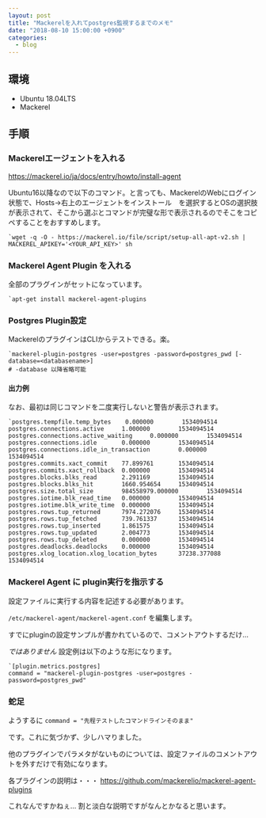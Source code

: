 ```yaml
---
layout: post
title: "Mackerelを入れてpostgres監視するまでのメモ"
date: "2018-08-10 15:00:00 +0900"
categories: 
  - blog
---
```

## 環境

* Ubuntu 18.04LTS
* Mackerel

## 手順
### Mackerelエージェントを入れる

<a href="https://mackerel.io/ja/docs/entry/howto/install-agent">https://mackerel.io/ja/docs/entry/howto/install-agent  

Ubuntu16以降なので以下のコマンド。と言っても、MackerelのWebにログイン状態で、Hosts→右上のエージェントをインストール　を選択するとOSの選択肢が表示されて、そこから選ぶとコマンドが完璧な形で表示されるのでそこをコピペすることをおすすめします。  

```
`wget -q -O - https://mackerel.io/file/script/setup-all-apt-v2.sh | MACKEREL_APIKEY='<YOUR_API_KEY>' sh
````

### Mackerel Agent Plugin を入れる

全部のプラグインがセットになっています。  

```
`apt-get install mackerel-agent-plugins
````

### Postgres Plugin設定

MackerelのプラグインはCLIからテストできる。楽。  

```
`mackerel-plugin-postgres -user=postgres -password=postgres_pwd [-database=<databasename>]
# -database 以降省略可能
````

#### 出力例

なお、最初は同じコマンドを二度実行しないと警告が表示されます。  

```
`postgres.tempfile.temp_bytes    0.000000        1534094514
postgres.connections.active     1.000000        1534094514
postgres.connections.active_waiting     0.000000        1534094514
postgres.connections.idle       0.000000        1534094514
postgres.connections.idle_in_transaction        0.000000        1534094514
postgres.commits.xact_commit    77.899761       1534094514
postgres.commits.xact_rollback  0.000000        1534094514
postgres.blocks.blks_read       2.291169        1534094514
postgres.blocks.blks_hit        1660.954654     1534094514
postgres.size.total_size        984558979.000000        1534094514
postgres.iotime.blk_read_time   0.000000        1534094514
postgres.iotime.blk_write_time  0.000000        1534094514
postgres.rows.tup_returned      7974.272076     1534094514
postgres.rows.tup_fetched       739.761337      1534094514
postgres.rows.tup_inserted      1.861575        1534094514
postgres.rows.tup_updated       2.004773        1534094514
postgres.rows.tup_deleted       0.000000        1534094514
postgres.deadlocks.deadlocks    0.000000        1534094514
postgres.xlog_location.xlog_location_bytes      37238.377088    1534094514
````

### Mackerel Agent に plugin実行を指示する

設定ファイルに実行する内容を記述する必要があります。  

`/etc/mackerel-agent/mackerel-agent.conf` を編集します。  

すでにpluginの設定サンプルが書かれているので、コメントアウトするだけ…  

*ではありません* 設定例は以下のような形になります。  

```
`[plugin.metrics.postgres]
command = "mackerel-plugin-postgres -user=postgres -password=postgres_pwd"
````

### 蛇足

ようするに `command = "先程テストしたコマンドラインそのまま"`  

です。これに気づかず、少しハマりました。  


他のプラグインでパラメタがないものについては、設定ファイルのコメントアウトを外すだけで有効になります。  


各プラグインの説明は・・・ <a href="https://github.com/mackerelio/mackerel-agent-plugins">https://github.com/mackerelio/mackerel-agent-plugins  

これなんですかねぇ… 割と淡白な説明ですがなんとかなると思います。  

